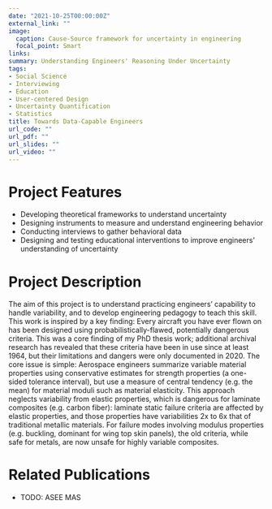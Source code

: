 ```yaml
---
date: "2021-10-25T00:00:00Z"
external_link: ""
image:
  caption: Cause-Source framework for uncertainty in engineering
  focal_point: Smart
links:
summary: Understanding Engineers' Reasoning Under Uncertainty
tags:
- Social Science
- Interviewing
- Education
- User-centered Design
- Uncertainty Quantification
- Statistics
title: Towards Data-Capable Engineers
url_code: ""
url_pdf: ""
url_slides: ""
url_video: ""
---
```


# Project Features

- Developing theoretical frameworks to understand uncertainty
- Designing instruments to measure and understand engineering behavior
- Conducting interviews to gather behavioral data
- Designing and testing educational interventions to improve engineers' understanding of uncertainty

# Project Description

The aim of this project is to understand practicing engineers’ capability to handle variability, and to develop engineering pedagogy to teach this skill. This work is inspired by a key finding: Every aircraft you have ever flown on has been designed using probabilistically-flawed, potentially dangerous criteria. This was a core finding of my PhD thesis work; additional archival research has revealed that these criteria have been in use since at least 1964, but their limitations and dangers were only documented in 2020. The core issue is simple: Aerospace engineers summarize variable material properties using conservative estimates for strength properties (a one-sided tolerance interval), but use a measure of central tendency (e.g. the mean) for material moduli such as material elasticity. This approach neglects variability from elastic properties, which is dangerous for laminate composites (e.g. carbon fiber): laminate static failure criteria are affected by elastic properties, and those properties have variabilities 2x to 6x that of traditional metallic materials. For failure modes involving modulus properties (e.g. buckling, dominant for wing top skin panels), the old criteria, while safe for metals, are now unsafe for highly variable composites.

# Related Publications

- TODO: ASEE MAS
